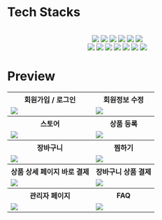 # Tech Stacks
 <br>
    <div style="margin: 0 auto; text-align: center;" align= "center">
        <img src="https://img.shields.io/badge/HTML5-E34F26?style=for-the-badge&logo=HTML5&logoColor=white">
        <img src="https://img.shields.io/badge/Javascript-F7DF1E?style=for-the-badge&logo=Javascript&logoColor=white">
        <img src="https://img.shields.io/badge/CSS3-1572B6?style=for-the-badge&logo=CSS3&logoColor=white">
        <img src="https://img.shields.io/badge/React-61DAFB?style=for-the-badge&logo=React&logoColor=white">
        <img src="https://img.shields.io/badge/nodejs-339933?style=for-the-badge&logo=nodedotjs&logoColor=white">
        <img src="https://img.shields.io/badge/mysql-4479A1?style=for-the-badge&logo=mysql&logoColor=white"></br> 
        <img src="https://img.shields.io/badge/styledcomponents-DB7093?style=for-the-badge&logo=styledcomponents&logoColor=white">
        <img src="https://img.shields.io/badge/visualstudio-5C2D91?style=for-the-badge&logo=visualstudio&logoColor=white">
        <img src="https://img.shields.io/badge/Figma-F24E1E?style=for-the-badge&logo=Figma&logoColor=white">
        <img src="https://img.shields.io/badge/Notion-000000?style=for-the-badge&logo=Notion&logoColor=white">
        <img src="https://img.shields.io/badge/Github-181717?style=for-the-badge&logo=Github&logoColor=white">
        <img src="https://img.shields.io/badge/Git-F05032?style=for-the-badge&logo=Git&logoColor=white">
        <img src="https://img.shields.io/badge/Discord-5865F2?style=for-the-badge&logo=Discord&logoColor=white">
    </div>




# Preview

<html>
<table>
  <tr>
    <th>
      회원가입 / 로그인
    </th>
    <th>
      회원정보 수정
    </th>
  </tr>
  <tr>
    <td>
      <img src="https://github.com/45183/pluppy_client/assets/97267651/724d76e5-647a-4089-87ca-e2b0f519d451" />
    </td>
    <td>
      <img src="https://github.com/45183/pluppy_client/assets/97267651/934cceeb-0b65-42d6-810a-4acabc4626da" />
    </td>
   </tr> 
  <tr>
    <th>
      스토어
    </th>
    <th>
      상품 등록
    </th>
  </tr>
  <tr>
    <td>
      <img src="https://github.com/45183/pluppy_client/assets/97267651/63575e81-640d-4f05-b6d4-e052456263b0" />
    </td>
    <td>
      <img src="https://github.com/45183/pluppy_client/assets/97267651/cc95d7fb-1669-4382-a3d2-40e152f2f48f" />
    </td>
   </tr>
  <tr>
    <th>
      장바구니
    </th>
    <th>
      찜하기
    </th>
  </tr>
  <tr>
    <td>
      <img src="https://github.com/45183/pluppy_client/assets/97267651/458b6437-3756-4f6e-b919-96233a48fd3e" />
    </td>
    <td>
      <img src="https://github.com/45183/pluppy_client/assets/97267651/547fb03a-0b87-4699-bb74-389872622533" />
    </td>
   </tr>
   <tr>
    <th>
      상품 상세 페이지 바로 결제
    </th>
    <th>
      장바구니 상품 결제
    </th>
  </tr>
  <tr>
    <td>
      <img src="https://github.com/45183/pluppy_client/assets/97267651/a0eabede-a661-4770-9a55-662e1828b666" />
    </td>
    <td>
      <img src="https://github.com/45183/pluppy_client/assets/97267651/02da50a9-e8ad-4f90-8a2b-056d76116c73" />
    </td>
    <tr>
    <th>
      관리자 페이지
    </th>
    <th>
      FAQ
    </th>
  </tr>
  <tr>
    <td>
      <img src="https://github.com/45183/pluppy_client/assets/97267651/3f0ec631-7018-4dd8-ae49-dc4c2f39b939" />
    </td>
    <td>
      <img src="https://github.com/45183/pluppy_client/assets/97267651/86aad344-5488-456a-bece-178183d5fd50" />
    </td>
   </tr> 
</table>
</html>
